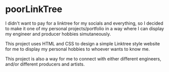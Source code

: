 # poorLinkTree
I didn't want to pay for a linktree for my socials and everything, so I decided to make it one of my personal projects/portfolio in a way where I can display my engineer and producer hobbies simutaneously.

This project uses HTML and CSS to design a simple Linktree style website for me to display my personal hobbies to whoever wants to know me.

This project is also a way for me to connect with either different engineers, and/or different producers and artists.

